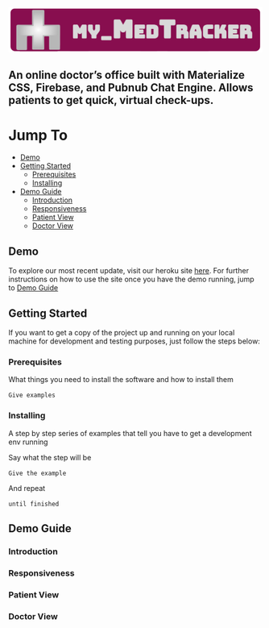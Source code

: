 ![Alt text](public/images/myMedTrackerFullLogoFinal1.png)

## An online doctor’s office built with Materialize CSS, Firebase, and Pubnub Chat Engine. Allows patients to get quick, virtual check-ups.

# Jump To
- [Demo](#demo)
- [Getting Started](#getting-started)
  - [Prerequisites](#prerequisites)
  - [Installing](#installing)
- [Demo Guide](#demo-guide)
  - [Introduction](#introduction)
  - [Responsiveness](#responsiveness)
  - [Patient View](#patient-view)
  - [Doctor View](#doctor-view)

## Demo
To explore our most recent update, visit our heroku site [here](https://projectmed-tracker.herokuapp.com/). For further instructions on how to use the site once you have the demo running, jump to [Demo Guide](#demo-guide)

## Getting Started

If you want to get a copy of the project up and running on your local machine for development and testing purposes, just follow the steps below:

### Prerequisites

What things you need to install the software and how to install them

```
Give examples
```

### Installing

A step by step series of examples that tell you have to get a development env running

Say what the step will be

```
Give the example
```

And repeat

```
until finished

```

## Demo Guide

### Introduction

### Responsiveness

### Patient View

### Doctor View
